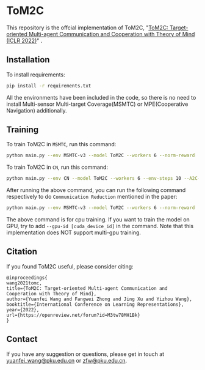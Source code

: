 # ToM2C

This repository is the offcial implementation of ToM2C, "[ToM2C: Target-oriented Multi-agent Communication and Cooperation with Theory of Mind (ICLR 2022)](https://arxiv.org/abs/2111.09189)" . 

## Installation

To install requirements:

```bash
pip install -r requirements.txt
```

All the environments have been included in the code, so there is no need to install Multi-sensor Multi-target Coverage(MSMTC) or MPE(Cooperative Navigation) additionally.

## Training

To train ToM2C in `MSMTC`, run this command:

```bash
python main.py --env MSMTC-v3 --model ToM2C --workers 6 --norm-reward
```

To train ToM2C in `CN`, run this command:

```bash
python main.py --env CN --model ToM2C --workers 6 --env-steps 10 --A2C-steps 10 --norm-reward
```

After running the above command, you can run the following command respectively to do `Communication Reduction` mentioned in the paper:

```bash
python main.py --env MSMTC-v3 --model ToM2C --workers 6 --norm-reward  --train-comm --load-model-dir [trained_model_file_path]
```

The above command is for cpu training. If you want to train the model on GPU, try to add `--gpu-id [cuda_device_id]` in the command. Note that this implementation does NOT support multi-gpu training.

## Citation

If you found ToM2C useful, please consider citing:
```
@inproceedings{
wang2021tomc,
title={ToM2C: Target-oriented Multi-agent Communication and Cooperation with Theory of Mind},
author={Yuanfei Wang and Fangwei Zhong and Jing Xu and Yizhou Wang},
booktitle={International Conference on Learning Representations},
year={2022},
url={https://openreview.net/forum?id=M3tw78MH1Bk}
}
```
## Contact

If you have any suggestion or questions, please get in touch at [yuanfei_wang@pku.edu.cn](yuanfei_wang@pku.edu.cn) or [zfw@pku.edu.cn](zfw@pku.edu.cn).

